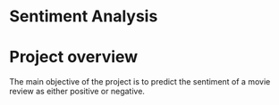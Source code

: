 # Sentiment Analysis
# Project overview
The main objective of the project is to predict the sentiment of a movie review as either positive or negative.

